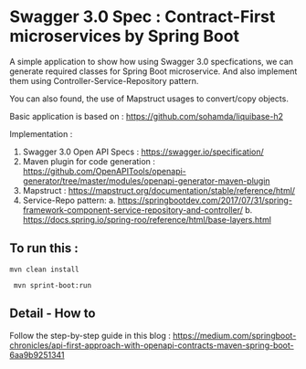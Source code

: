# Swagger 3.0 Spec : Contract-First microservices by Spring Boot

A simple application to show how using Swagger 3.0 specfications, we can generate required classes for Spring Boot microservice. 
And also implement them using Controller-Service-Repository pattern.

You can also found, the use of Mapstruct usages to convert/copy objects.

Basic application is based on : https://github.com/sohamda/liquibase-h2

Implementation :
1. Swagger 3.0 Open API Specs : https://swagger.io/specification/
2. Maven plugin for code generation : https://github.com/OpenAPITools/openapi-generator/tree/master/modules/openapi-generator-maven-plugin
3. Mapstruct : https://mapstruct.org/documentation/stable/reference/html/
4. Service-Repo pattern:
   a. https://springbootdev.com/2017/07/31/spring-framework-component-service-repository-and-controller/
   b. https://docs.spring.io/spring-roo/reference/html/base-layers.html

## To run this :
`` mvn clean install ``

`` mvn sprint-boot:run``

## Detail - How to

Follow the step-by-step guide in this blog : https://medium.com/springboot-chronicles/api-first-approach-with-openapi-contracts-maven-spring-boot-6aa9b9251341
